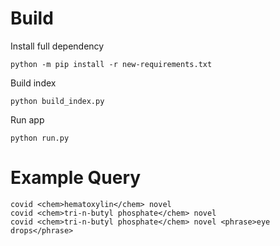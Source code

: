 # Build
Install full dependency
```shell script
python -m pip install -r new-requirements.txt 
```
Build index
```shell script
python build_index.py 
```
Run app
```shell script
python run.py 
```
# Example Query
```text
covid <chem>hematoxylin</chem> novel
covid <chem>tri-n-butyl phosphate</chem> novel
covid <chem>tri-n-butyl phosphate</chem> novel <phrase>eye drops</phrase>
```
